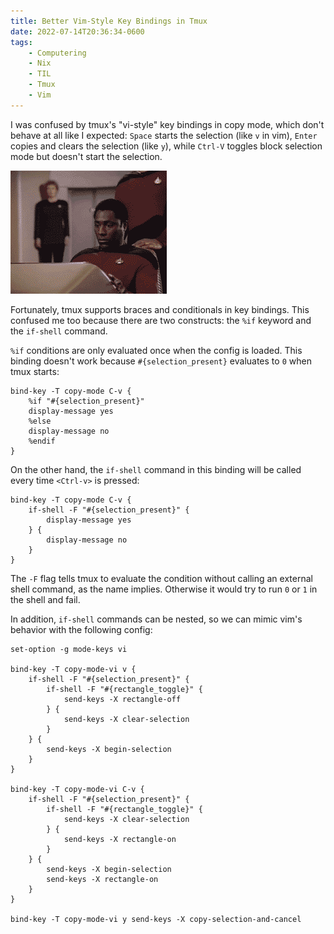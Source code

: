 ```yaml
---
title: Better Vim-Style Key Bindings in Tmux
date: 2022-07-14T20:36:34-0600
tags:
    - Computering
    - Nix
    - TIL
    - Tmux
    - Vim
---
```


I was confused by tmux's "vi-style" key bindings in copy mode, which don't behave at all like I expected: `Space` starts the selection (like `v` in vim), `Enter` copies and clears the selection (like `y`), while `Ctrl-V` toggles block selection mode but doesn't start the selection.

![overload.gif](overload.gif)

Fortunately, tmux supports braces and conditionals in key bindings. This confused me too because there are two constructs: the `%if` keyword and the `if-shell` command.

`%if` conditions are only evaluated once when the config is loaded. This binding doesn't work because `#{selection_present}` evaluates to `0` when tmux starts:

```
bind-key -T copy-mode C-v {
    %if "#{selection_present}"
    display-message yes
    %else
    display-message no
    %endif
}
```

On the other hand, the `if-shell` command in this binding will be called every time `<Ctrl-v>` is pressed:

```
bind-key -T copy-mode C-v {
    if-shell -F "#{selection_present}" {
        display-message yes
    } {
        display-message no
    }
}
```

The `-F` flag tells tmux to evaluate the condition without calling an external shell command, as the name implies. Otherwise it would try to run `0` or `1` in the shell and fail.

In addition, `if-shell` commands can be nested, so we can mimic vim's behavior with the following config:

```
set-option -g mode-keys vi

bind-key -T copy-mode-vi v {
    if-shell -F "#{selection_present}" {
        if-shell -F "#{rectangle_toggle}" {
            send-keys -X rectangle-off
        } {
            send-keys -X clear-selection
        }
    } {
        send-keys -X begin-selection
    }
}

bind-key -T copy-mode-vi C-v {
    if-shell -F "#{selection_present}" {
        if-shell -F "#{rectangle_toggle}" {
            send-keys -X clear-selection
        } {
            send-keys -X rectangle-on
        }
    } {
        send-keys -X begin-selection
        send-keys -X rectangle-on
    }
}

bind-key -T copy-mode-vi y send-keys -X copy-selection-and-cancel
```

